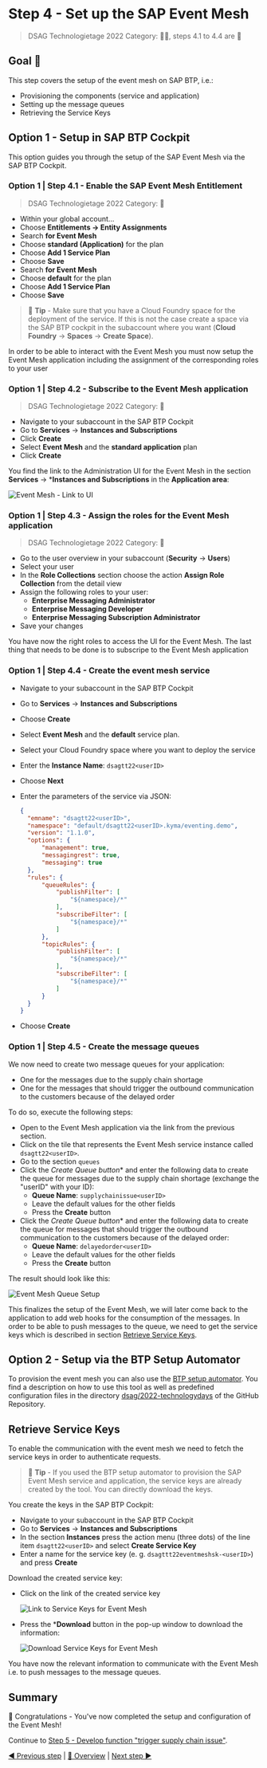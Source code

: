 # Step 4 - Set up the SAP Event Mesh

> DSAG Technologietage 2022 Category: 👨‍🔧, steps 4.1 to 4.4 are 👀

## Goal 🎯

This step covers the setup of the event mesh on SAP BTP, i.e.:

- Provisioning the components (service and application)
- Setting up the message queues
- Retrieving the Service Keys

## Option 1 - Setup in SAP BTP Cockpit

This option guides you through the setup of the SAP Event Mesh via the SAP BTP Cockpit.

### Option 1 | Step 4.1 - Enable the SAP Event Mesh Entitlement
> DSAG Technologietage 2022 Category: 👀

- Within your global account…
- Choose **Entitlements -> Entity Assignments**
- Search **for Event Mesh**
- Choose **standard (Application)** for the plan
- Choose **Add 1 Service Plan**
- Choose **Save**
- Search **for Event Mesh**
- Choose **default** for the plan
- Choose **Add 1 Service Plan**
- Choose **Save**

> 📝 **Tip** - Make sure that you have a Cloud Foundry space for the deployment of the service. If this is not the case create a space via the SAP BTP cockpit in the subaccount where you want  (**Cloud Foundry** -> **Spaces** -> **Create Space**).

In order to be able to interact with the Event Mesh you must now setup the Event Mesh application including the assignment of the corresponding roles to your user

### Option 1 | Step 4.2 - Subscribe to the Event Mesh application
> DSAG Technologietage 2022 Category: 👀

- Navigate to your subaccount in the SAP BTP Cockpit
- Go to **Services** -> **Instances and Subscriptions**
- Click **Create**
- Select **Event Mesh** and the **standard application** plan
- Click **Create**

You find the link to the Administration UI for the Event Mesh in the section **Services** -> ***Instances and Subscriptions** in the **Application area**:

![Event Mesh - Link to UI](../pics/step4_Link_to_Event_Mesh.png)

### Option 1 | Step 4.3 - Assign the roles for the Event Mesh application
> DSAG Technologietage 2022 Category: 👀

- Go to the user overview in your subaccount (**Security** -> **Users**)
- Select your user
- In the **Role Collections** section choose the action **Assign Role Collection** from the detail view
- Assign the following roles to your user:
  - **Enterprise Messaging Administrator**
  - **Enterprise Messaging Developer**
  - **Enterprise Messaging Subscription Administrator**
- Save your changes

You have now the right roles to access the UI for the Event Mesh. The last thing that needs to be done is to subscripe to the Event Mesh application

### Option 1 | Step 4.4 - Create the event mesh service

- Navigate to your subaccount in the SAP BTP Cockpit
- Go to **Services** -> **Instances and Subscriptions**
- Choose **Create**
- Select **Event Mesh** and the **default** service plan.
- Select your Cloud Foundry space where you want to deploy the service
- Enter the **Instance Name**: `dsagtt22<userID>`
- Choose **Next**
- Enter the parameters of the service via JSON:

  ```JSON
  {
    "emname": "dsagtt22<userID>",
    "namespace": "default/dsagtt22<userID>.kyma/eventing.demo",
    "version": "1.1.0",
    "options": {
        "management": true,
        "messagingrest": true,
        "messaging": true
    },
    "rules": {
        "queueRules": {
            "publishFilter": [
                "${namespace}/*"
            ],
            "subscribeFilter": [
                "${namespace}/*"
            ]
        },
        "topicRules": {
            "publishFilter": [
                "${namespace}/*"
            ],
            "subscribeFilter": [
                "${namespace}/*"
            ]
        }
    }
  }
  ```

- Choose **Create**

### Option 1 | Step 4.5 - Create the message queues

We now need to create two message queues for your application:

- One for the messages due to the supply chain shortage
- One for the messages that should trigger the outbound communication to the customers because of the delayed order

To do so, execute the following steps:

- Open to the Event Mesh application via the link from the previous section.
- Click on the tile that represents the Event Mesh service instance called `dsagtt22<userID>`.
- Go to the section `queues`
- Click the **Create Queue* button** and enter the following data to create the queue for messages due to the supply chain shortage (exchange the "userID" with your ID):
  - **Queue Name**: `supplychainissue<userID>`
  - Leave the default values for the other fields
  - Press the **Create** button
- Click the **Create Queue* button** and enter the following data to create the queue for messages that should trigger the outbound communication to the customers because of the delayed order:
  - **Queue Name**: `delayedorder<userID>`
  - Leave the default values for the other fields
  - Press the **Create** button

The result should look like this:

![Event Mesh Queue Setup](../pics/step4_Event_Mesh_Queues.png)

This finalizes the setup of the Event Mesh, we will later come back to the application to add web hooks for the consumption of the messages. In order to be able to push messages to the queue, we need to get the service keys which is described in section [Retrieve Service Keys](#retrieve-service-keys).

## Option 2 - Setup via the BTP Setup Automator

To provision the event mesh you can also use the [BTP setup automator](https://github.com/SAP-samples/btp-setup-automator). You find a description on how to use this tool as well as predefined configuration files in the directory [dsag/2022-technologydays](https://github.com/SAP-samples/btp-setup-automator/tree/main/usecases/other/dsag/2022-technologydays) of the GitHub Repository.

## Retrieve Service Keys

To enable the communication with the event mesh we need to fetch the service keys in order to authenticate requests. 

> 📝 **Tip** - If you used the BTP setup automator to provision the SAP Event Mesh service and application, the service keys are already created by the tool. You can directly download the keys.

You create the keys in the SAP BTP Cockpit:

- Navigate to your subaccount in the SAP BTP Cockpit
- Go to **Services** -> **Instances and Subscriptions**
- In the section **Instances** press the action menu (three dots) of the line item `dsagtt22<userID>` and select **Create Service Key**
- Enter a name for the service key (e. g. `dsagttt22eventmeshsk-<userID>`) and press **Create**

Download the created service key:

- Click on the link of the created service key

  ![Link to Service Keys for Event Mesh](../pics/step4_Link_to_Service_Keys.png)

- Press the ***Download** button in the pop-up window to download the information:  

  ![Download Service Keys for Event Mesh](../pics/step4_Service_Keys_JSON.png)

You have now the relevant information to communicate with the Event Mesh i.e. to push messages to the message queues.

## Summary

🎉 Congratulations - You've now completed the setup and configuration of the Event Mesh!

Continue to [Step 5 - Develop function "trigger supply chain issue"](step5.md).

[◀ Previous step](step3.md) | [🔼 Overview](../README.md) | [Next step ▶](step5.md)
